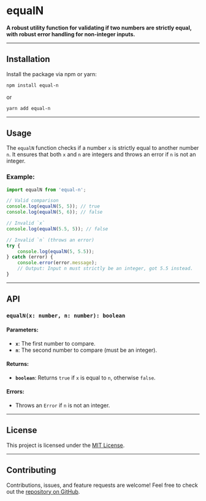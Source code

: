# equalN

**A robust utility function for validating if two numbers are strictly equal, with robust error handling for non-integer inputs.**

---

## Installation

Install the package via npm or yarn:

```bash
npm install equal-n
```

or

```bash
yarn add equal-n
```

---

## Usage

The `equalN` function checks if a number `x` is strictly equal to another number `n`. It ensures that both `x` and `n` are integers and throws an error if `n` is not an integer.

### Example:

```ts
import equalN from 'equal-n';

// Valid comparison
console.log(equalN(5, 5)); // true
console.log(equalN(5, 6)); // false

// Invalid `x`
console.log(equalN(5.5, 5)); // false

// Invalid `n` (throws an error)
try {
    console.log(equalN(5, 5.5));
} catch (error) {
    console.error(error.message);
    // Output: Input n must strictly be an integer, got 5.5 instead.
}
```

---

## API

### `equalN(x: number, n: number): boolean`

#### Parameters:
- **`x`**: The first number to compare.  
- **`n`**: The second number to compare (must be an integer).

#### Returns:
- **`boolean`**: Returns `true` if `x` is equal to `n`, otherwise `false`.

#### Errors:
- Throws an `Error` if `n` is not an integer.

---

## License

This project is licensed under the [MIT License](LICENSE).

---

## Contributing

Contributions, issues, and feature requests are welcome! Feel free to check out the [repository on GitHub](https://github.com/hexxt-git/equal-n).